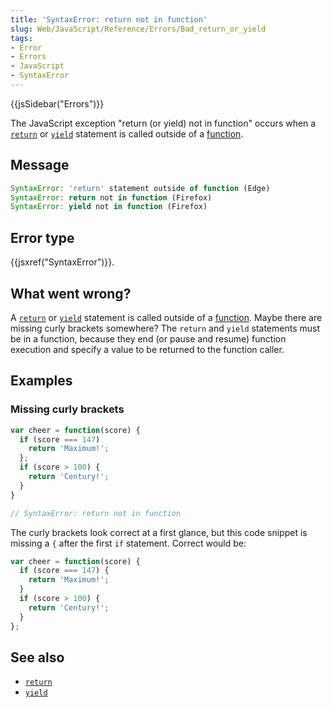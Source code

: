 ```yaml
---
title: 'SyntaxError: return not in function'
slug: Web/JavaScript/Reference/Errors/Bad_return_or_yield
tags:
- Error
- Errors
- JavaScript
- SyntaxError
---
```

{{jsSidebar("Errors")}}

The JavaScript exception "return (or yield) not in function" occurs when a
[`return`](/en-US/docs/Web/JavaScript/Reference/Statements/return) or
[`yield`](/en-US/docs/Web/JavaScript/Reference/Operators/yield) statement is
called outside of a [function](/en-US/docs/Web/JavaScript/Guide/Functions).

## Message

```js
SyntaxError: 'return' statement outside of function (Edge)
SyntaxError: return not in function (Firefox)
SyntaxError: yield not in function (Firefox)
```

## Error type

{{jsxref("SyntaxError")}}.

## What went wrong?

A [`return`](/en-US/docs/Web/JavaScript/Reference/Statements/return) or
[`yield`](/en-US/docs/Web/JavaScript/Reference/Operators/yield) statement is
called outside of a [function](/en-US/docs/Web/JavaScript/Guide/Functions).
Maybe there are missing curly brackets somewhere? The `return` and `yield`
statements must be in a function, because they end (or pause and resume)
function execution and specify a value to be returned to the function caller.

## Examples

### Missing curly brackets

```js example-bad
var cheer = function(score) {
  if (score === 147)
    return 'Maximum!';
  };
  if (score > 100) {
    return 'Century!';
  }
}

// SyntaxError: return not in function
```

The curly brackets look correct at a first glance, but this code snippet is
missing a `{` after the first `if` statement. Correct would be:

```js example-good
var cheer = function(score) {
  if (score === 147) {
    return 'Maximum!';
  }
  if (score > 100) {
    return 'Century!';
  }
};
```

## See also

- [`return`](/en-US/docs/Web/JavaScript/Reference/Statements/return)
- [`yield`](/en-US/docs/Web/JavaScript/Reference/Operators/yield)
